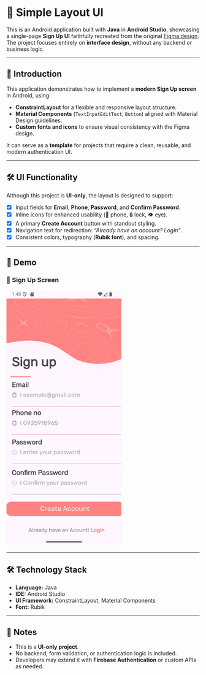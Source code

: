 # 📱 Simple Layout UI

This is an Android application built with **Java** in **Android Studio**, showcasing a single-page **Sign Up UI** faithfully recreated from the original [Figma design](https://www.figma.com/design/OfwHhZbvlj9otXUpt6lRnA/Simple-Login-%E2%9C%A8--Community-?node-id=92-209&t=2ElsI3S8WSVqebHb-0).  
The project focuses entirely on **interface design**, without any backend or business logic.

---

## 🚀 Introduction
This application demonstrates how to implement a **modern Sign Up screen** in Android, using:

- **ConstraintLayout** for a flexible and responsive layout structure.  
- **Material Components** (`TextInputEditText`, `Button`) aligned with Material Design guidelines.  
- **Custom fonts and icons** to ensure visual consistency with the Figma design.  

It can serve as a **template** for projects that require a clean, reusable, and modern authentication UI.

---

## 🛠 UI Functionality
Although this project is **UI-only**, the layout is designed to support:

- [x] Input fields for **Email**, **Phone**, **Password**, and **Confirm Password**.  
- [x] Inline icons for enhanced usability (📱 phone, 🔒 lock, 👁 eye).  
- [x] A primary **Create Account** button with standout styling.  
- [x] Navigation text for redirection: *“Already have an account? Login”*.  
- [x] Consistent colors, typography (**Rubik font**), and spacing.  

---

## 📸 Demo

### 🔹 Sign Up Screen
<img src="images/signUp.png" alt="Sign Up UI" width="300"/>

---

## 🛠️ Technology Stack
- **Language:** Java  
- **IDE:** Android Studio  
- **UI Framework:** ConstraintLayout, Material Components  
- **Font:** Rubik  

---

## 📌 Notes
- This is a **UI-only project**.  
- No backend, form validation, or authentication logic is included.  
- Developers may extend it with **Firebase Authentication** or custom APIs as needed.  
